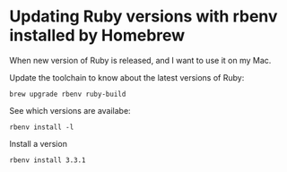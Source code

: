 # Updating Ruby versions with rbenv installed by Homebrew


When new version of Ruby is released, and I want to use it on my Mac.

Update the toolchain to know about the latest versions of Ruby:
```
brew upgrade rbenv ruby-build
```

See which versions are availabe:
```
rbenv install -l
```

Install a version
```
rbenv install 3.3.1
```
